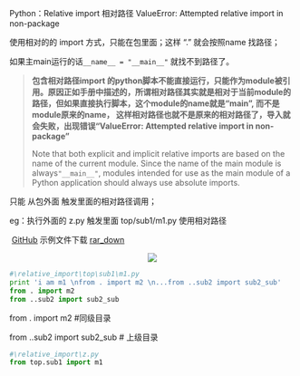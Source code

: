 Python：Relative import 相对路径 ValueError: Attempted relative import in non-package


使用相对的的 import 方式，只能在包里面；这样 “.” 就会按照name 找路径；

如果主main运行的话`__name__ = "__main__"`  就找不到路径了。


> **包含相对路径import 的python脚本不能直接运行，只能作为module被引用。原因正如手册中描述的，所谓相对路径其实就是相对于当前module的路径，但如果直接执行脚本，这个module的name就是“__main__”, 而不是module原来的name， 这样相对路径也就不是原来的相对路径了，导入就会失败，出现错误“ValueError: Attempted relative import in non-package”**
>
> Note that both explicit and implicit relative imports are based on the name of the current module. Since the name of the main module is always`"__main__"`, modules intended for use as the main module of a Python application should always use absolute imports.
>
> [refer]: http://blog.csdn.net/chinaren0001/article/details/7338041



只能 从包外面 触发里面的相对路径调用；

eg：执行外面的 z.py  触发里面 top/sub1/m1.py  使用相对路径

​	[<u>GitHub</u>](https://github.com/willowj/python_exercise/tree/master/package_/relative_import)     示例文件下载 [<u>rar_down</u>](https://github.com/willowj/python_exercise/tree/master/package_/relative_import.rar)

<div align=center><img src="http://images2017.cnblogs.com/blog/1083549/201712/1083549-20171221233317365-2134773654.png"  /> </div>


```python
#\relative_import\top\sub1\m1.py
print 'i am m1 \nfrom . import m2 \n...from ..sub2 import sub2_sub'
from . import m2  
from ..sub2 import sub2_sub
```

from . import m2   #同级目录

from ..sub2 import sub2_sub  # 上级目录

```python
#\relative_import\z.py  
from top.sub1 import m1
```